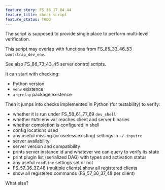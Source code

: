 ```yaml
---
feature_story: FS_36_17_84_44
feature_title: check script
feature_status: TODO
---
```


The script is supposed to provide single place to perform multi-level verification.

This script may overlap with functions from FS_85_33_46_53 `bootstrap_dev_env`.

See also FS_86_73_43_45 server control scripts.

It can start with checking:
*   Python version
*   `venv` existence
*   `argrelay` package existence

Then it jumps into checks implemented in Python (for testability) to verify:
*   whether it is run under FS_58_61_77_69 `dev_shell`
*   whether `PATH` env var reaches client and server binaries
*   whether completion is configured in shell
*   config locations used
*   any useful missing (or useless existing) settings in `~/.inputrc`
*   server availability
*   server version and compatibility
*   prints server instance id and whatever we can query to verify its state
*   print plugin list (serialized DAG) with types and activation status
*   any useful `readline` settings set or not
*   FS_57_36_37_48 (multiple clients) show all registered clients
*   show all registered commands (FS_57_36_37_48 per client)

What else?
